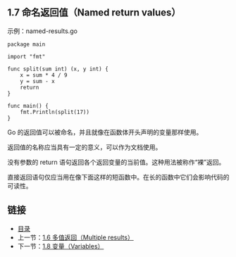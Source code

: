 ## 1.7 命名返回值（Named return values）

示例：named-results.go

	package main

	import "fmt"

	func split(sum int) (x, y int) {
		x = sum * 4 / 9
		y = sum - x
		return
	}

	func main() {
		fmt.Println(split(17))
	}

Go 的返回值可以被命名，并且就像在函数体开头声明的变量那样使用。

返回值的名称应当具有一定的意义，可以作为文档使用。

没有参数的 return 语句返回各个返回变量的当前值。这种用法被称作“裸”返回。

直接返回语句仅应当用在像下面这样的短函数中。在长的函数中它们会影响代码的可读性。

## 链接
* [目录](https://github.com/gnefiy/go-zh/blob/master/tour/directory.md)
* 上一节：[1.6 多值返回（Multiple results）](https://github.com/gnefiy/go-zh/blob/master/tour/01.06.md)
* 下一节：[1.8 变量（Variables）](https://github.com/gnefiy/go-zh/blob/master/tour/01.08.md)
